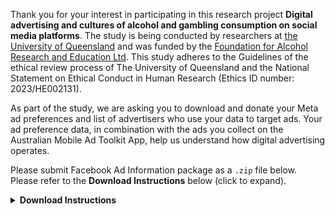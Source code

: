 Thank you for your interest in participating in this research project **Digital advertising and cultures of alcohol and gambling consumption on social media platforms**. The study is being conducted by researchers at [the University of Queensland](https://www.uq.edu.au/) and was funded by the [Foundation for Alcohol Research and Education Ltd](https://fare.org.au/). This study adheres to the Guidelines of the ethical review process of The University of Queensland and the National Statement on Ethical Conduct in Human Research (Ethics ID number: 2023/HE002131).

As part of the study, we are asking you to download and donate your <a class="tooltip-text" data-tooltip-id="my-tooltip" data-tooltip-content="Ad preference data is the list of interests attached to your profile which enables advertisers to target you (e.g., cooking, football, craft beer). The list of advertisers reflects advertisers using your activities or information to reach you, such as interactions with the advertisers’ Facebook page or website">Meta ad preferences</a> and list of advertisers who use your data to target ads. Your ad preference data, in combination with the ads you collect on the Australian Mobile Ad Toolkit App, help us understand how digital advertising operates.

Please submit Facebook Ad Information package as a `.zip` file below. Please refer to the **Download Instructions** below (click to expand).

<details class='secondary guide zoomable'>
<summary><strong>Download Instructions</strong></summary>

**Step 1**: Click [this link](https://accountscenter.facebook.com/info_and_permissions/dyi/) to go to the **download your information** section in the official Facebook Accounts Centre and select **Download or transfer information** in the pop-up box.

![Download or transfer information](./images/download_instructions/Step%201.png)

**Step 2**: Choose the account you'd like to download data from. For this project, **choose the account you use most regularly to browse Facebook** and click **Next**.

![Choose the account](./images/download_instructions/Step%202.png)

**Step 3**: In response to **How much information do you want**? Select **Specific types of information**

![Specific types of information](./images/download_instructions/Step%203.png)

**Step 4**: Scroll to the second-to-last item on the list and select **Ads Information**. Ensure no other information is selected, and click **Next**.

![Ads Information](./images/download_instructions/Step%204.png)

**Step 5**: Choose **Download to device** and click **Next**.

![Download to device](./images/download_instructions/Step%205.png)

**Step 6**: Choose:
- Date range – **All time**
- Format – **JSON**
- Media quality – **Low**

![Download options](./images/download_instructions/Step%206.png)

**Step 7**: Click **Create files** and wait for them to download. They might download automatically, or you might get an email notification to download the files when they are ready. *You will need to enter your Facebook password to download the files*.

**Step 8**: In your downloads folder, a `.zip` file should have downloaded – likely labelled `facebook-<your user name>-<date>-<some id>`. This is the file you need to submit.

</details>

